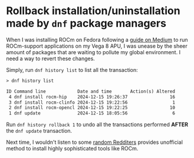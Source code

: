 # Rollback installation/uninstallation made by `dnf` package managers

<!-- tl;dr starts -->

When I was installing ROCm on Fedora following a [guide on Medium](https://medium.com/@anvesh.jhuboo/rocm-pytorch-on-fedora-51224563e5be) to run ROCm-support applications on my Vega 8 APU, I was unease by the sheer amount of packages that are waiting to pollute my global environment. I need a way to revert these changes.

<!-- tl;dr ends -->

Simply, run `dnf history list` to list all the transaction:

```txt
> dnf history list

ID Command line            Date and time       Action(s) Altered
 4 dnf install rocm-hip    2024-12-15 19:26:37                16
 3 dnf install rocm-clinfo 2024-12-15 19:22:56                 1
 2 dnf install rocm-opencl 2024-12-15 19:22:25                10
 1 dnf update              2024-12-15 18:05:56                 6
```

Run `dnf history rollback 1` to undo all the transactions performed **AFTER** the `dnf update` transaction.

Next time, I wouldn't listen to some [random Redditers](https://www.reddit.com/r/Fedora/comments/1ajhds6/comment/kp0zps7) provides unofficial method to install highly sophisticated tools like ROCm.
